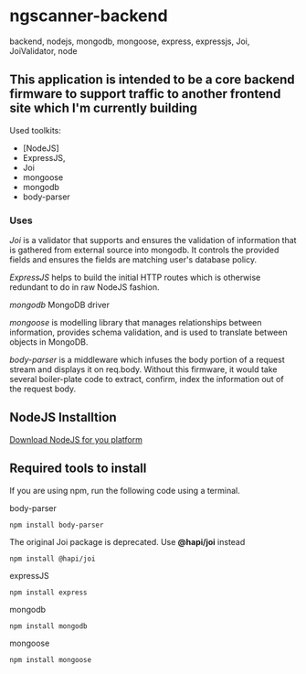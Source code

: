 # ngscanner-backend
backend, nodejs, mongodb, mongoose, express, expressjs, Joi, JoiValidator, node

## This application is intended to be a core backend firmware to support traffic to another frontend site which I'm currently building ##

Used toolkits:
 
 * [NodeJS]
 * ExpressJS,
 * Joi
 * mongoose
 * mongodb
 * body-parser
 
 ### Uses ###
 
 *Joi* is a validator that supports and ensures the validation of information that is gathered from external source into mongodb. It controls the provided fields and ensures the fields are matching user's database policy.
 
 *ExpressJS* helps to build the initial HTTP routes which is otherwise redundant to do in raw NodeJS fashion.
 
 *mongodb* MongoDB driver
 
 *mongoose* is modelling library that manages relationships between information, provides schema validation, and is used to translate between objects in MongoDB.
 
 *body-parser* is a middleware which infuses the body portion of a request stream and displays it on req.body. Without this firmware, it would take several boiler-plate code to extract, confirm, index the information out of the request body.

## NodeJS Installtion ##

[Download NodeJS for you platform](https://nodejs.org/en/download/) 


## Required tools to install ##


If you are using npm, run the following code using a terminal.


body-parser
```
npm install body-parser
```

The original Joi package is deprecated. Use **@hapi/joi** instead

```
npm install @hapi/joi
```

expressJS

```
npm install express
```

mongodb
```
npm install mongodb
```

mongoose
```
npm install mongoose
```
